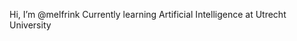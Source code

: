 Hi, I’m @melfrink
Currently learning Artificial Intelligence at Utrecht University

<!---
melfrink/melfrink is a ✨ special ✨ repository because its `README.md` (this file) appears on your GitHub profile.
You can click the Preview link to take a look at your changes.
--->
